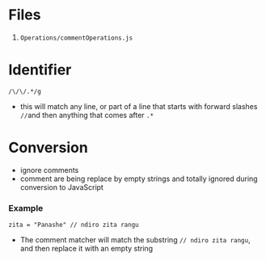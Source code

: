 # Files 
1. `Operations/commentOperations.js`

# Identifier
``` 
/\/\/.*/g 
```
- this will match any line, or part of a line that starts with forward slashes `//`and then anything that comes after `.*`

# Conversion
- ignore comments
- comment are being replace by empty strings and totally ignored during conversion to JavaScript

### Example
```
zita = "Panashe" // ndiro zita rangu
```
- The comment matcher will match the substring `// ndiro zita rangu`, and then replace it with an empty string 